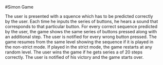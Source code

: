 #Simon Game

The user is presented with a squence which has to be predicted correctly by the user. Each time he inputs the series of buttons, he hears a sound that corresponds to that particular button. For every correct sequence predicted by the user, the game shows the same series of buttons pressed along with an additional step. The user is notified for every wrong button pressed. The game resumes from the same level showing the sequence if it is played in the non-strict mode. If played in the strict mode, the game restarts at any random level. The user wins the game if he gets series a of 20 steps correctly. The user is notified of his victory and the game starts over.
